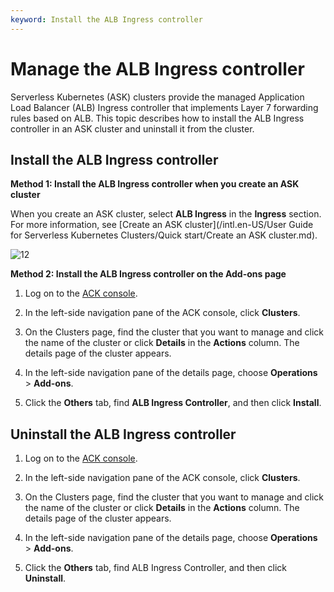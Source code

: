 ```yaml
---
keyword: Install the ALB Ingress controller
---
```


# Manage the ALB Ingress controller

Serverless Kubernetes \(ASK\) clusters provide the managed Application Load Balancer \(ALB\) Ingress controller that implements Layer 7 forwarding rules based on ALB. This topic describes how to install the ALB Ingress controller in an ASK cluster and uninstall it from the cluster.

## Install the ALB Ingress controller

**Method 1: Install the ALB Ingress controller when you create an ASK cluster**

When you create an ASK cluster, select **ALB Ingress** in the **Ingress** section. For more information, see [Create an ASK cluster](/intl.en-US/User Guide for Serverless Kubernetes Clusters/Quick start/Create an ASK cluster.md).

![12](https://help-static-aliyun-doc.aliyuncs.com/assets/img/en-US/4662058261/p298251.png)

**Method 2: Install the ALB Ingress controller on the Add-ons page**

1.  Log on to the [ACK console](https://cs.console.aliyun.com).

2.  In the left-side navigation pane of the ACK console, click **Clusters**.

3.  On the Clusters page, find the cluster that you want to manage and click the name of the cluster or click **Details** in the **Actions** column. The details page of the cluster appears.

4.  In the left-side navigation pane of the details page, choose **Operations** \> **Add-ons**.

5.  Click the **Others** tab, find **ALB Ingress Controller**, and then click **Install**.


## Uninstall the ALB Ingress controller

1.  Log on to the [ACK console](https://cs.console.aliyun.com).

2.  In the left-side navigation pane of the ACK console, click **Clusters**.

3.  On the Clusters page, find the cluster that you want to manage and click the name of the cluster or click **Details** in the **Actions** column. The details page of the cluster appears.

4.  In the left-side navigation pane of the details page, choose **Operations** \> **Add-ons**.

5.  Click the **Others** tab, find ALB Ingress Controller, and then click **Uninstall**.



